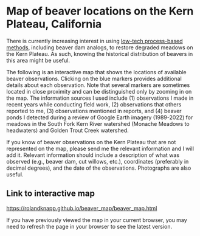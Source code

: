 # Map of beaver locations on the Kern Plateau, California

There is currently increasing interest in using [low-tech process-based methods](http://lowtechpbr.restoration.usu.edu), including beaver dam analogs, to restore degraded meadows on the Kern Plateau. As such, knowing the historical distribution of beavers in this area might be useful.

The following is an interactive map that shows the locations of available beaver observations. Clicking on the blue markers provides additional details about each observation. Note that several markers are sometimes located in close proximity and can be distinguished only by zooming in on the map. The information sources I used include (1) observations I made in recent years while conducting field work, (2) observations that others reported to me, (3) observations mentioned in reports, and (4) beaver ponds I detected during a review of Google Earth imagery (1989-2022) for meadows in the South Fork Kern River watershed (Monache Meadows to headwaters) and Golden Trout Creek watershed.

If you know of beaver observations on the Kern Plateau that are not represented on the map, please send me the relevant information and I will add it. Relevant information should include a description of what was observed (e.g., beaver dam, cut willows, etc.), coordinates (preferably in decimal degrees), and the date of the observations. Photographs are also useful. 

## Link to interactive map

<https://rolandknapp.github.io/beaver_map/beaver_map.html>

If you have previously viewed the map in your current browser, you may need to refresh the page in your browser to see the latest version. 
